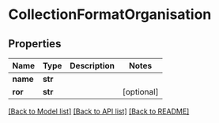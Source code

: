 # CollectionFormatOrganisation


## Properties
Name | Type | Description | Notes
------------ | ------------- | ------------- | -------------
**name** | **str** |  | 
**ror** | **str** |  | [optional] 

[[Back to Model list]](../README.md#documentation-for-models) [[Back to API list]](../README.md#documentation-for-api-endpoints) [[Back to README]](../README.md)


